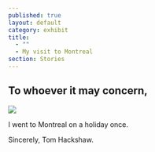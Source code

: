```yaml
---
published: true
layout: default
category: exhibit
title: 
  - ""
  - My visit to Montreal
section: Stories
---
```


## To whoever it may concern,

<img src="http://a.pomf.se/rhosmz.jpg" >

I went to Montreal on a holiday once.

Sincerely,
Tom Hackshaw.